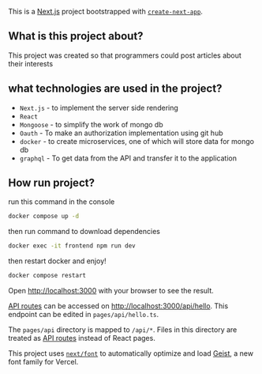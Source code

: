 This is a [Next.js](https://nextjs.org) project bootstrapped with [`create-next-app`](https://nextjs.org/docs/pages/api-reference/create-next-app).

## What is this project about?
This project was created so that programmers could post articles about their interests

## what technologies are used in the project?
*  `Next.js` - to implement the server side rendering
*  `React`
*  `Mongoose` - to simplify the work of mongo db
*  `Oauth` - To make an authorization implementation using git hub
*  `docker` - to create microservices, one of which will store data for mongo db
*  `graphql` - To get data from the API and transfer it to the application

## How run project?
run this command in the console

```bash
docker compose up -d
```
then run command to download dependencies 
```bash
docker exec -it frontend npm run dev
```
then restart docker and enjoy!
```bash
docker compose restart
```
Open [http://localhost:3000](http://localhost:3000) with your browser to see the result.



[API routes](https://nextjs.org/docs/pages/building-your-application/routing/api-routes) can be accessed on [http://localhost:3000/api/hello](http://localhost:3000/api/hello). This endpoint can be edited in `pages/api/hello.ts`.

The `pages/api` directory is mapped to `/api/*`. Files in this directory are treated as [API routes](https://nextjs.org/docs/pages/building-your-application/routing/api-routes) instead of React pages.

This project uses [`next/font`](https://nextjs.org/docs/pages/building-your-application/optimizing/fonts) to automatically optimize and load [Geist](https://vercel.com/font), a new font family for Vercel.
